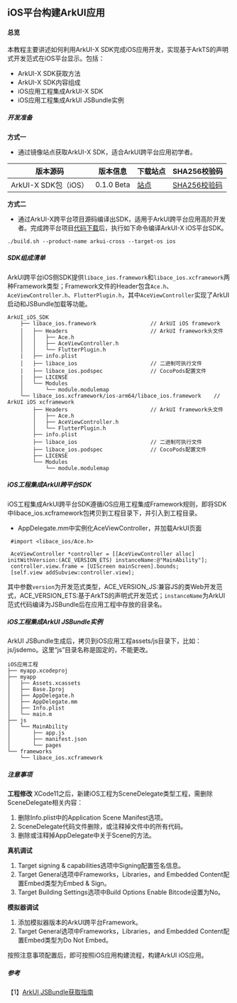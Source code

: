 ## iOS平台构建ArkUI应用

#### 总览

本教程主要讲述如何利用ArkUI-X SDK完成iOS应用开发，实现基于ArkTS的声明式开发范式在iOS平台显示。包括：

* ArkUI-X SDK获取方法
* ArkUI-X SDK内容组成
* iOS应用工程集成ArkUI-X SDK
* iOS应用工程集成ArkUI JSBundle实例

##### 开发准备

**方式一**

* 通过镜像站点获取ArkUI-X SDK，适合ArkUI跨平台应用初学者。

| 版本源码                             | **版本信息** | **下载站点** | **SHA256校验码** |
| ------------------------------------ | ------------ | ------------ | ---------------- |
| ArkUI-X SDK包（iOS） | 0.1.0 Beta    | [站点]()     | [SHA256校验码]() |

**方式二**

* 通过ArkUI-X跨平台项目源码编译出SDK，适用于ArkUI跨平台应用高阶开发者。完成跨平台项目[代码下载](../../application-dev/quick-start/README.md)后，执行如下命令编译ArkUI-X iOS平台SDK。

```
./build.sh --product-name arkui-cross --target-os ios
```

##### SDK组成清单

ArkUI跨平台iOS侧SDK提供`libace_ios.framework`和`libace_ios.xcframework`两种Framework类型；Framework文件的Header包含`Ace.h`、`AceViewController.h`、`FlutterPlugin.h`，其中`AceViewController`实现了ArkUI启动和JSBundle加载等功能。

```
ArkUI_iOS_SDK
    ├── libace_ios.framework                 // ArkUI iOS framework
    │   ├── Headers                          // ArkUI framework头文件
    │   │   ├── Ace.h                          
    │   │   ├── AceViewController.h   
    │   │   └── FlutterPlugin.h        
    |   ├── info.plist
    │   ├── libace_ios                       // 二进制可执行文件
    |   ├── libace_ios.podspec               // CocoPods配置文件
    |   ├── LICENSE
    │   └── Modules
    │       └── module.modulemap            
    └── libace_ios.xcframework/ios-arm64/libace_ios.framework    // ArkUI iOS xcframework           
        ├── Headers                          // ArkUI framework头文件
        │   ├── Ace.h            
        │   ├── AceViewController.h      
        │   └── FlutterPlugin.h            
        ├── info.plist
        ├── libace_ios                       // 二进制可执行文件
        ├── libace_ios.podspec               // CocoPods配置文件
        ├── LICENSE
        └── Modules
            └── module.modulemap  
```

##### iOS工程集成ArkUI跨平台SDK

iOS工程集成ArkUI跨平台SDK遵循iOS应用工程集成Framework规则，即将SDK中libace_ios.xcframework包拷贝到工程目录下，并引入到工程目录。

* AppDelegate.mm中实例化AceViewController，并加载ArkUI页面

```
 #import <libace_ios/Ace.h>

 AceViewController *controller = [[AceViewController alloc] initWithVersion:(ACE_VERSION_ETS) instanceName:@"MainAbility"];
 controller.view.frame = [UIScreen mainScreen].bounds;
 [self.view addSubview:controller.view];

```

其中参数`version`为开发范式类型，ACE_VERSION_JS:兼容JS的类Web开发范式，ACE_VERSION_ETS:基于ArkTS的声明式开发范式；`instanceName`为ArkUI范式代码编译为JSBundle后在应用工程中存放的目录名。

##### iOS工程集成ArkUI JSBundle实例

ArkUI JSBundle生成后，拷贝到iOS应用工程assets/js目录下，比如：js/jsdemo。这里“js”目录名称是固定的，不能更改。

```
iOS应用工程
├── myapp.xcodeproj
├── myapp
│   ├── Assets.xcassets
│   ├── Base.Iproj
│   ├── AppDelegate.h
│   ├── AppDelegate.mm
│   ├── Info.plist
│   └── main.m
├── js
│   └── MainAbility
│       ├── app.js
│       ├── manifest.json
│       └── pages
└── frameworks
    └── libace_ios.xcframework
```


##### 注意事项
**工程修改**
XCode11之后，新建iOS工程为SceneDelegate类型工程，需删除SceneDelegate相关内容：
1. 删除Info.plist中的Application Scene Manifest选项。
2. SceneDelegate代码文件删除，或注释掉文件中的所有代码。
3. 删除或注释掉AppDelegate中关于Scene的方法。

**真机调试**
1. Target signing & capabilities选项中Signing配置签名信息。
2. Target General选项中Frameworks，Libraries，and Embedded Content配置Embed类型为Embed & Sign。
3. Target Building Settings选项中Build Options Enable Bitcode设置为No。

**模拟器调试**
1. 添加模拟器版本的ArkUI跨平台Framework。
2. Target General选项中Frameworks，Libraries，and Embedded Content配置Embed类型为Do Not Embed。

按照注意事项配置后，即可按照iOS应用构建流程，构建ArkUI iOS应用。


##### 参考

【1】[ArkUI JSBundle获取指南]()

